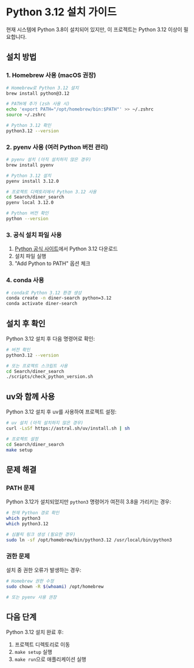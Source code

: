 # Python 3.12 설치 가이드

현재 시스템에 Python 3.8이 설치되어 있지만, 이 프로젝트는 Python 3.12 이상이 필요합니다.

## 설치 방법

### 1. Homebrew 사용 (macOS 권장)

```bash
# Homebrew로 Python 3.12 설치
brew install python@3.12

# PATH에 추가 (zsh 사용 시)
echo 'export PATH="/opt/homebrew/bin:$PATH"' >> ~/.zshrc
source ~/.zshrc

# Python 3.12 확인
python3.12 --version
```

### 2. pyenv 사용 (여러 Python 버전 관리)

```bash
# pyenv 설치 (아직 설치하지 않은 경우)
brew install pyenv

# Python 3.12 설치
pyenv install 3.12.0

# 프로젝트 디렉토리에서 Python 3.12 사용
cd Search/diner_search
pyenv local 3.12.0

# Python 버전 확인
python --version
```

### 3. 공식 설치 파일 사용

1. [Python 공식 사이트](https://www.python.org/downloads/)에서 Python 3.12 다운로드
2. 설치 파일 실행
3. "Add Python to PATH" 옵션 체크

### 4. conda 사용

```bash
# conda로 Python 3.12 환경 생성
conda create -n diner-search python=3.12
conda activate diner-search
```

## 설치 후 확인

Python 3.12 설치 후 다음 명령어로 확인:

```bash
# 버전 확인
python3.12 --version

# 또는 프로젝트 스크립트 사용
cd Search/diner_search
./scripts/check_python_version.sh
```

## uv와 함께 사용

Python 3.12 설치 후 uv를 사용하여 프로젝트 설정:

```bash
# uv 설치 (아직 설치하지 않은 경우)
curl -LsSf https://astral.sh/uv/install.sh | sh

# 프로젝트 설정
cd Search/diner_search
make setup
```

## 문제 해결

### PATH 문제
Python 3.12가 설치되었지만 `python3` 명령어가 여전히 3.8을 가리키는 경우:

```bash
# 현재 Python 경로 확인
which python3
which python3.12

# 심볼릭 링크 생성 (필요한 경우)
sudo ln -sf /opt/homebrew/bin/python3.12 /usr/local/bin/python3
```

### 권한 문제
설치 중 권한 오류가 발생하는 경우:

```bash
# Homebrew 권한 수정
sudo chown -R $(whoami) /opt/homebrew

# 또는 pyenv 사용 권장
```

## 다음 단계

Python 3.12 설치 완료 후:

1. 프로젝트 디렉토리로 이동
2. `make setup` 실행
3. `make run`으로 애플리케이션 실행 